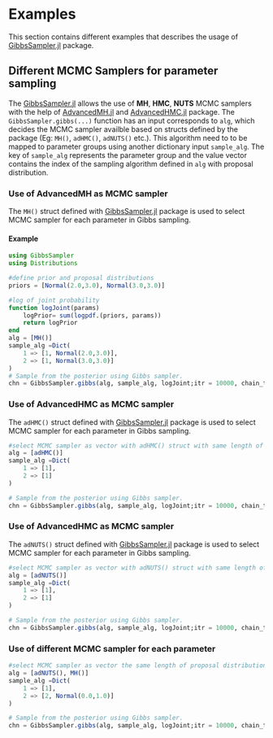 # Examples
This section contains different examples that describes the usage of [GibbsSampler.jl](https://github.com/efmanu/GibbsSampler.jl) package.

## Different MCMC Samplers for parameter sampling

The [GibbsSampler.jl](https://github.com/efmanu/GibbsSampler.jl) allows the use of **MH**, **HMC**, **NUTS** MCMC samplers with the help of [AdvancedMH.jl](https://github.com/TuringLang/AdvancedMH.jl) and [AdvancedHMC.jl](https://github.com/TuringLang/AdvancedHMC.jl) package. The `GibbsSampler.gibbs(...)` function has an input corresponds to `alg`, which decides the MCMC sampler availble based on structs defined by the package (Eg: `MH()`, `adHMC()`, `adNUTS()` etc.). This algorithm need to to be mapped to parameter groups using another dictionary input `sample_alg`. The key of `sample_alg` represents the parameter group and the value vector contains the index of the sampling algorithm defined in `alg` with proposal distribution.

### Use of AdvancedMH as MCMC sampler
The `MH()` struct defined with [GibbsSampler.jl](https://github.com/efmanu/GibbsSampler.jl) package is used to select MCMC sampler for each parameter in Gibbs sampling. 

#### Example
```julia
using GibbsSampler
using Distributions

#define prior and proposal distributions
priors = [Normal(2.0,3.0), Normal(3.0,3.0)]

#log of joint probability
function logJoint(params)	
	logPrior= sum(logpdf.(priors, params))
	return logPrior
end
alg = [MH()]
sample_alg =Dict(
	1 => [1, Normal(2.0,3.0)],
	2 => [1, Normal(3.0,3.0)]
)
# Sample from the posterior using Gibbs sampler.
chn = GibbsSampler.gibbs(alg, sample_alg, logJoint;itr = 10000, chain_type = :mcmcchain)
```
### Use of AdvancedHMC as MCMC sampler
The `adHMC()` struct defined with [GibbsSampler.jl](https://github.com/efmanu/GibbsSampler.jl) package is used to select MCMC sampler for each parameter in Gibbs sampling. 

```julia
#select MCMC sampler as vector with adHMC() struct with same length of proposal distribution
alg = [adHMC()]
sample_alg =Dict(
	1 => [1],
	2 => [1]
)

# Sample from the posterior using Gibbs sampler.
chn = GibbsSampler.gibbs(alg, sample_alg, logJoint;itr = 10000, chain_type = :mcmcchain)
```

### Use of AdvancedHMC as MCMC sampler
The `adNUTS()` struct defined with [GibbsSampler.jl](https://github.com/efmanu/GibbsSampler.jl) package is used to select MCMC sampler for each parameter in Gibbs sampling. 

```julia
#select MCMC sampler as vector with adNUTS() struct with same length of proposal distribution
alg = [adNUTS()]
sample_alg =Dict(
	1 => [1],
	2 => [1]
)

# Sample from the posterior using Gibbs sampler.
chn = GibbsSampler.gibbs(alg, sample_alg, logJoint;itr = 10000, chain_type = :mcmcchain)
```

### Use of different MCMC sampler for each parameter

```julia
#select MCMC sampler as vector the same length of proposal distribution
alg = [adNUTS(), MH()]
sample_alg =Dict(
	1 => [1],
	2 => [2, Normal(0.0,1.0)]
)

# Sample from the posterior using Gibbs sampler.
chn = GibbsSampler.gibbs(alg, sample_alg, logJoint;itr = 10000, chain_type = :mcmcchain)
```
